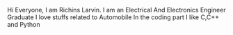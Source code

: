 Hi Everyone, I am Richins Larvin.
I am an Electrical And Electronics Engineer Graduate
I love stuffs related to Automobile
In the coding part I like C,C++ and Python
